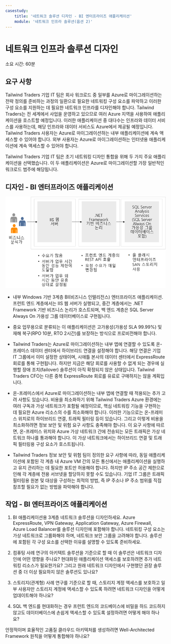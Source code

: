 ```yaml
---
casestudy:
    title: '네트워크 솔루션 디자인 - BI 엔터프라이즈 애플리케이션'
    module: '네트워크 인프라 솔루션(옵션 2)'
---
```

# 네트워크 인프라 솔루션 디자인  

소요 시간: 60분

## 요구 사항

Tailwind Traders 기업 IT 팀은 회사 워크로드 중 일부를 Azure로 마이그레이션하는 전략 정의를 준비하는 과정의 일환으로 필요한 네트워킹 구성 요소를 파악하고 이러한 구성 요소를 지원하는 데 필요한 네트워크 인프라를 디자인해야 합니다. Tailwind Traders는 전 세계에서 사업을 운영하고 있으므로 여러 Azure 지역을 사용하여 애플리케이션을 호스트할 예정입니다. 이러한 애플리케이션 중 대다수는 인프라와 데이터 서비스를 사용하는데, 해당 인프라와 데이터 서비스도 Azure에서 제공될 예정입니다. Tailwind Traders 사용자는 Azure로 마이그레이션하는 내부 애플리케이션에 계속 액세스할 수 있어야 합니다. 외부 사용자는 Azure로 마이그레이션하는 인터넷용 애플리케이션에 계속 액세스할 수 있어야 합니다. 

Tailwind Traders 기업 IT 팀은 초기 네트워킹 디자인 통합을 위해 두 가지 주요 애플리케이션을 선택했습니다. 이 두 애플리케이션은 Azure로 마이그레이션할 가장 일반적인 워크로드 범주에 해당됩니다.  

## 디자인 - BI 엔터프라이즈 애플리케이션 

![BI 엔터프라이즈 애플리케이션 아키텍처](media/compute.png)

-	내부 Windows 기반 3계층 BI(비즈니스 인텔리전스) 엔터프라이즈 애플리케이션. 프런트 엔드 계층에서는 IIS 웹 서버가 실행되고, 중간 계층에서는 .NET Framework 기반 비즈니스 논리가 호스트되며, 백 엔드 계층은 SQL Server Always On 가용성 그룹 데이터베이스로 구현됩니다. 

-	중요 업무용으로 분류되는 이 애플리케이션은 고가용성(가용성 SLA 99.99%) 및 재해 복구(RPO 10분, RTO 2시간)를 보장하는 방식으로 프로비전해야 합니다.

-	Tailwind Traders는 Azure로 마이그레이션하는 내부 앱에 연결할 수 있도록 온-프레미스 데이터 센터에서 하이브리드 연결을 설정해야 합니다. 해당 연결은 기업 IT 그룹에서 이미 설정한 상태이며, 시애틀 본사의 데이터 센터에서 ExpressRoute 회로를 통해 구현됩니다. 하지만 지금은 해당 회로를 사용할 수 없게 되는 경우에 실행할 장애 조치(failover) 솔루션이 아직 확정되지 않은 상태입니다. Tailwind Traders CFO는 다른 중복 ExpressRoute 회로를 유료로 구매하지는 않을 계획입니다. 

- 온-프레미스에서 Azure로 마이그레이션하는 내부 앱에 연결할 때 적용되는 추가 고려 사항도 있습니다. 비용을 최소화하기 위해 Tailwind Traders Azure 환경에는 여러 구독과 가상 네트워크가 포함될 예정이므로, 핵심 네트워킹 기능을 구현하는 데 필요한 Azure 리소스의 수를 최소화해야 합니다. 이러한 기능으로는 온-프레미스 위치로의 하이브리드 연결, 트래픽 필터링 등이 있습니다. 그리고 이렇게 비용을 최소화하려면 정보 보안 및 위험 요구 사항도 충족해야 합니다. 이 요구 사항에 따르면, 온-프레미스 위치와 Azure 가상 네트워크 간에 전송되는 모든 트래픽은 가상 네트워크 하나를 통과해야 합니다. 이 가상 네트워크에서는 하이브리드 연결 및 트래픽 필터링용 구성 요소가 호스트됩니다. 

-	Tailwind Traders 정보 보안 및 위험 팀이 정의한 요구 사항에 따라, 동일 애플리케이션에 포함된 각 계층 내 Azure VM 간의 모든 통신에서는 애플리케이션을 실행하고 유지 관리하는 데 필요한 포트만 허용해야 합니다. 하지만 IP 주소 공간 제한으로 인해 각 계층에 전용 서브넷을 할당하지 못할 수도 있습니다. 기업 IT 그룹은 트래픽 필터링용 원본 및 대상을 구성하는 최적의 방법, 즉 IP 주소나 IP 주소 범위를 직접 참조할 필요가 없는 방법을 파악해야 합니다.


## 작업 - BI 엔터프라이즈 애플리케이션 

1. BI 애플리케이션용 3계층 네트워크 솔루션을 디자인하세요. Azure ExpressRoute, VPN Gateway, Application Gateway, Azure Firewall, Azure Load Balancer를 솔루션 디자인에 포함해야 합니다. 네트워킹 구성 요소는 가상 네트워크로 그룹화해야 하며, 네트워크 보안 그룹을 고려해야 합니다. 솔루션에 포함된 각 구성 요소를 선택한 이유를 설명할 수 있도록 준비하세요. 

2. 컴퓨팅 사례 연구의 아키텍트 솔루션을 기준으로 할 때 이 솔루션은 네트워크 디자인에 어떤 영향을 주나요? 현대화된 애플리케이션 액세스를 보호하려면 추가 네트워킹 리소스가 필요한가요? 그리고 원래 네트워크 디자인에서 구현했던 권장 솔루션 중 더 이상 필요하지 않은 솔루션도 있나요? 

3. 스토리지(관계형) 사례 연구를 기준으로 할 때, 스토리지 계정 액세스를 보호하고 일부 사용자만 스토리지 계정에 액세스할 수 있도록 하려면 네트워크 디자인을 어떻게 업데이트해야 하나요?

4. SQL 백 엔드를 현대화하는 경우 프런트 엔드의 코드베이스에 비밀을 하드 코드하지 않고도 데이터베이스에 손쉽게 액세스할 수 있도록 설정하려면 어떻게 해야 하나요?

안정적이며 효율적인 고품질 클라우드 아키텍처를 생성하려면 Well-Architected Framework 원칙을 어떻게 통합해야 하나요?
